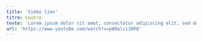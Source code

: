 ```yaml
---
title: 'Vidéo lien'
titre: Loutre
texte: 'Lorem ipsum dolor sit amet, consectetur adipiscing elit, sed do eiusmod tempor incididunt ut labore et dolore magna aliqua.'
url: 'https://www.youtube.com/watch?v=pW9alciJDRQ'
---
```


